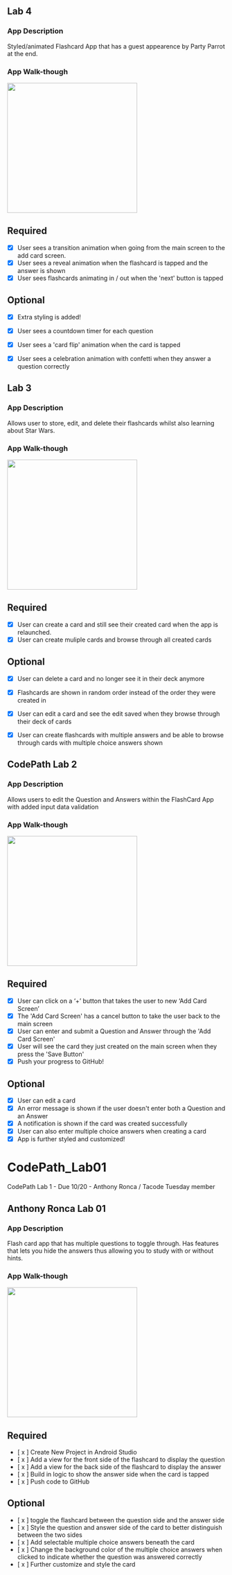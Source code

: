 
## Lab 4

### App Description
Styled/animated Flashcard App that has a guest appearence by Party Parrot at the end.

### App Walk-though
<img src ="https://i.imgur.com/I7E3ti3.gif" width=300><br>

## Required
- [x] User sees a transition animation when going from the main screen to the add card screen.
- [x] User sees a reveal animation when the flashcard is tapped and the answer is shown
- [x] User sees flashcards animating in / out when the 'next' button is tapped

## Optional
- [x] Extra styling is added!
- [x] User sees a countdown timer for each question
- [x] User sees a 'card flip' animation when the card is tapped
- [x] User sees a celebration animation with confetti when they answer a question correctly



## Lab 3

### App Description
Allows user to store, edit, and delete their flashcards whilst also learning about Star Wars.

### App Walk-though

<img src ="https://i.imgur.com/uhfpQTp.gif" width=300><br>


## Required
- [x] User can create a card and still see their created card when the app is relaunched.
- [x] User can create muliple cards and browse through all created cards

## Optional
- [x] User can delete a card and no longer see it in their deck anymore
- [x] Flashcards are shown in random order instead of the order they were created in
- [x] User can edit a card and see the edit saved when they browse through their deck of cards
- [x] User can create flashcards with multiple answers and be able to browse through cards with multiple choice answers shown


## CodePath Lab 2

### App Description
Allows users to edit the Question and Answers within the FlashCard App with added input data validation

### App Walk-though
<img src ="https://i.imgur.com/usqAHaG.gif" width=300><br>

## Required
- [x] User can click on a ‘+’ button that takes the user to new ‘Add Card Screen’
- [x] The 'Add Card Screen' has a cancel button to take the user back to the main screen
- [x] User can enter and submit a Question and Answer through the 'Add Card Screen'
- [x] User will see the card they just created on the main screen when they press the 'Save Button'
- [x] Push your progress to GitHub!

## Optional 
- [x] User can edit a card
- [x] An error message is shown if the user doesn't enter both a Question and an Answer
- [x] A notification is shown if the card was created successfully
- [x] User can also enter multiple choice answers when creating a card
- [x] App is further styled and customized!

# CodePath_Lab01
CodePath Lab 1    -    Due 10/20    -    Anthony Ronca / Tacode Tuesday member

## Anthony Ronca Lab 01

### App Description
Flash card app that has multiple questions to toggle through. Has features that lets you hide the answers thus allowing you to study with or without hints. 

### App Walk-though

<img src ="https://i.imgur.com/pO8pL1L.gif" width=300><br>

## Required
- [ x ] Create New Project in Android Studio
- [ x ] Add a view for the front side of the flashcard to display the question
- [ x ] Add a view for the back side of the flashcard to display the answer
- [ x ] Build in logic to show the answer side when the card is tapped
- [ x ] Push code to GitHub
## Optional
- [ x ] toggle the flashcard between the question side and the answer side
- [ x ] Style the question and answer side of the card to better distinguish between the two sides
- [ x ] Add selectable multiple choice answers beneath the card
- [ x ] Change the background color of the multiple choice answers when clicked to indicate whether the question was answered correctly
- [ x ] Further customize and style the card
